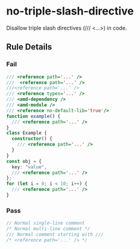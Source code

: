 <!-- prettier-ignore-start -->
# no-triple-slash-directive

Disallow triple slash directives (/// <...>) in code.

## Rule Details

### Fail

```ts
/// <reference path='...' />
///  <reference path='...' />
///<reference path='...' />
/// <reference types='...' />
/// <amd-dependency />
/// <amd-module />
/// <reference no-default-lib='true'/>
function example() {
  /// <reference path='...' />
}
class Example {
  constructor() {
    /// <reference path='...' />
  }
}
const obj = {
  key: "value",
  /// <reference path='...' />
};
for (let i = 0; i < 10; i++) {
  /// <reference path='...' />
}
```

### Pass

```ts
// Normal single-line comment
/* Normal multi-line comment */
/// Normal comment starting with ///
/* <reference path='...' /> */
```
<!-- prettier-ignore-end -->

